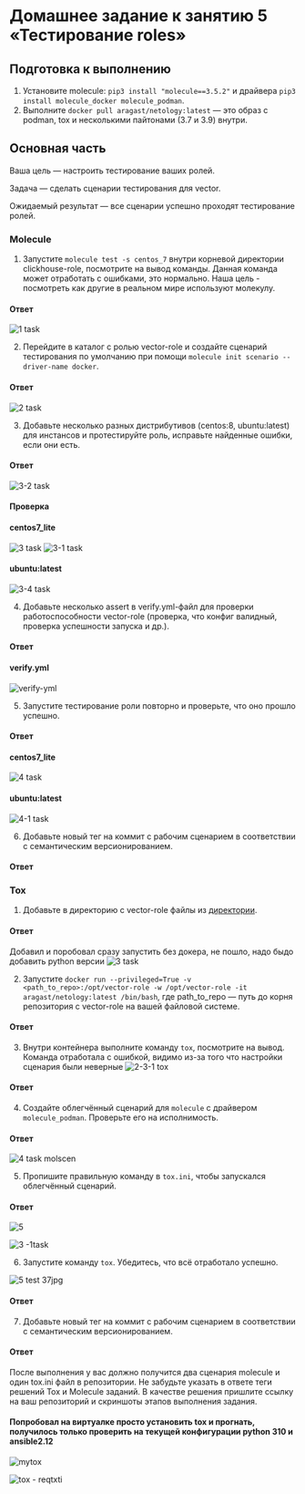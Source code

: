 # Домашнее задание к занятию 5 «Тестирование roles»

## Подготовка к выполнению

1. Установите molecule: `pip3 install "molecule==3.5.2"` и драйвера `pip3 install molecule_docker molecule_podman`.
2. Выполните `docker pull aragast/netology:latest` —  это образ с podman, tox и несколькими пайтонами (3.7 и 3.9) внутри.

## Основная часть

Ваша цель — настроить тестирование ваших ролей. 

Задача — сделать сценарии тестирования для vector. 

Ожидаемый результат — все сценарии успешно проходят тестирование ролей.

### Molecule

1. Запустите  `molecule test -s centos_7` внутри корневой директории clickhouse-role, посмотрите на вывод команды. Данная команда может отработать с ошибками, это нормально. Наша цель - посмотреть как другие в реальном мире используют молекулу.

#### Ответ
![1 task](https://github.com/ALEMOLOKOV/8.5_testing_roles_Aleksandr_Molokov/assets/109212419/c9ba7050-9603-4d08-b18b-15073397f8dc)

2. Перейдите в каталог с ролью vector-role и создайте сценарий тестирования по умолчанию при помощи `molecule init scenario --driver-name docker`.

#### Ответ
![2 task](https://github.com/ALEMOLOKOV/8.5_testing_roles_Aleksandr_Molokov/assets/109212419/a73e57c1-c75c-4d1e-9975-5ca6569e6bfb)

3. Добавьте несколько разных дистрибутивов (centos:8, ubuntu:latest) для инстансов и протестируйте роль, исправьте найденные ошибки, если они есть.

#### Ответ
![3-2 task ](https://github.com/ALEMOLOKOV/8.5_testing_roles_Aleksandr_Molokov/assets/109212419/50b0088d-a874-4d4c-9cf9-d0937770f4ff)

#### Проверка
#### centos7_lite
![3 task ](https://github.com/ALEMOLOKOV/8.5_testing_roles_Aleksandr_Molokov/assets/109212419/45f0c842-85d8-4a2f-a754-b73d3c3f0b09)
![3-1 task ](https://github.com/ALEMOLOKOV/8.5_testing_roles_Aleksandr_Molokov/assets/109212419/bcb9374f-2557-4a3d-b822-facc977819ad)

#### ubuntu:latest
![3-4 task ](https://github.com/ALEMOLOKOV/8.5_testing_roles_Aleksandr_Molokov/assets/109212419/f925d976-7833-42a7-af5b-eafc695a0791)

4. Добавьте несколько assert в verify.yml-файл для  проверки работоспособности vector-role (проверка, что конфиг валидный, проверка успешности запуска и др.). 

#### Ответ

#### verify.yml
![verify-yml](https://github.com/ALEMOLOKOV/8.5_testing_roles_Aleksandr_Molokov/assets/109212419/02dc6893-67a1-4366-96a4-2dea6344eb5f)

5. Запустите тестирование роли повторно и проверьте, что оно прошло успешно.

#### Ответ
#### centos7_lite
![4 task](https://github.com/ALEMOLOKOV/8.5_testing_roles_Aleksandr_Molokov/assets/109212419/defd5e3a-4bb2-4f04-a90f-e4a6a4312fa7)

#### ubuntu:latest
![4-1 task](https://github.com/ALEMOLOKOV/8.5_testing_roles_Aleksandr_Molokov/assets/109212419/53b74079-4809-48ad-a653-99b02a82a62e)

6. Добавьте новый тег на коммит с рабочим сценарием в соответствии с семантическим версионированием.
#### Ответ


### Tox

1. Добавьте в директорию с vector-role файлы из [директории](./example).

#### Ответ
Добавил и поробовал сразу запустить без докера, не пошло, надо быдо добавить python версии
![3 task](https://github.com/ALEMOLOKOV/8.5_testing_roles_Aleksandr_Molokov/assets/109212419/9d532cf0-ab7f-4a1b-be39-fe0645a31547)

2. Запустите `docker run --privileged=True -v <path_to_repo>:/opt/vector-role -w /opt/vector-role -it aragast/netology:latest /bin/bash`, где path_to_repo — путь до корня репозитория с vector-role на вашей файловой системе.

#### Ответ


3. Внутри контейнера выполните команду `tox`, посмотрите на вывод.
Команда отработала с ошибкой, видимо из-за того что настройки сценария были неверные
![2-3-1 tox](https://github.com/ALEMOLOKOV/8.5_testing_roles_Aleksandr_Molokov/assets/109212419/4b3ea59e-db1a-4c5d-87ac-55e40dedd6de)

#### Ответ

4. Создайте облегчённый сценарий для `molecule` с драйвером `molecule_podman`. Проверьте его на исполнимость.

#### Ответ
![4 task molscen](https://github.com/ALEMOLOKOV/8.5_testing_roles_Aleksandr_Molokov/assets/109212419/10263e7a-0910-4c07-bdf8-c4132e292ba1)

5. Пропишите правильную команду в `tox.ini`, чтобы запускался облегчённый сценарий.

#### Ответ

![5](https://github.com/ALEMOLOKOV/8.5_testing_roles_Aleksandr_Molokov/assets/109212419/38bb89c0-09b6-458a-a270-0b84254f4292)

![3 -1task](https://github.com/ALEMOLOKOV/8.5_testing_roles_Aleksandr_Molokov/assets/109212419/0cee55f7-47b1-431e-a8d8-e85681eb40ea)

6. Запустите 
команду `tox`. Убедитесь, что всё отработало успешно.

![5 test 37jpg](https://github.com/ALEMOLOKOV/8.5_testing_roles_Aleksandr_Molokov/assets/109212419/60a38cd0-d1ab-4db2-98c1-4378aada758c)

#### Ответ

7. Добавьте новый тег на коммит с рабочим сценарием в соответствии с семантическим версионированием.

#### Ответ

После выполнения у вас должно получится два сценария molecule и один tox.ini файл в репозитории. Не забудьте указать в ответе теги решений Tox и Molecule заданий. В качестве решения пришлите ссылку на  ваш репозиторий и скриншоты этапов выполнения задания. 

#### Попробовал на виртуалке просто установить tox  и прогнать, получилось только проверить на текущей конфигурации python 310  и ansible2.12
![mytox](https://github.com/ALEMOLOKOV/8.5_testing_roles_Aleksandr_Molokov/assets/109212419/8809a162-4b35-4c13-8d69-69a83968dc50)

![tox - reqtxti](https://github.com/ALEMOLOKOV/8.5_testing_roles_Aleksandr_Molokov/assets/109212419/93741e7e-9583-4042-938e-e98efdd5c9ff)








